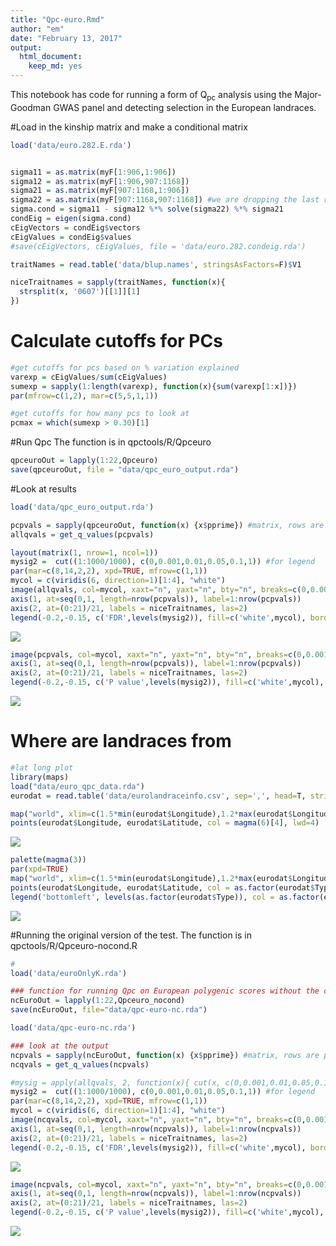 ```yaml
---
title: "Qpc-euro.Rmd"
author: "em"
date: "February 13, 2017"
output:
  html_document:
    keep_md: yes
---
```




This notebook has code for running a form of Q<sub>pc</sub> analysis using the Major-Goodman GWAS panel and detecting selection in the European landraces.

#Load in the kinship matrix and make a conditional matrix 

```r
load('data/euro.282.E.rda')


sigma11 = as.matrix(myF[1:906,1:906])
sigma12 = as.matrix(myF[1:906,907:1168])
sigma21 = as.matrix(myF[907:1168,1:906])
sigma22 = as.matrix(myF[907:1168,907:1168]) #we are dropping the last row
sigma.cond = sigma11 - sigma12 %*% solve(sigma22) %*% sigma21
condEig = eigen(sigma.cond)
cEigVectors = condEig$vectors
cEigValues = condEig$values
#save(cEigVectors, cEigValues, file = 'data/euro.282.condeig.rda')

traitNames = read.table('data/blup.names', stringsAsFactors=F)$V1

niceTraitnames = sapply(traitNames, function(x){
  strsplit(x, '0607')[[1]][1]
})
```

# Calculate cutoffs for PCs

```r
#get cutoffs for pcs based on % variation explained
varexp = cEigValues/sum(cEigValues)
sumexp = sapply(1:length(varexp), function(x){sum(varexp[1:x])})
par(mfrow=c(1,2), mar=c(5,5,1,1))

#get cutoffs for how many pcs to look at
pcmax = which(sumexp > 0.30)[1]
```

#Run Qpc
The function is in qpctools/R/Qpceuro

```r
qpceuroOut = lapply(1:22,Qpceuro)
save(qpceuroOut, file = "data/qpc_euro_output.rda")
```

#Look at results

```r
load('data/qpc_euro_output.rda')

pcpvals = sapply(qpceuroOut, function(x) {x$pprime}) #matrix, rows are pvals, columns are traits
allqvals = get_q_values(pcpvals)

layout(matrix(1, nrow=1, ncol=1))
mysig2 =  cut((1:1000/1000), c(0,0.001,0.01,0.05,0.1,1)) #for legend
par(mar=c(8,14,2,2), xpd=TRUE, mfrow=c(1,1))
mycol = c(viridis(6, direction=1)[1:4], "white")
image(allqvals, col=mycol, xaxt="n", yaxt="n", bty="n", breaks=c(0,0.001,0.01,0.05,0.1,1))
axis(1, at=seq(0,1, length=nrow(pcpvals)), label=1:nrow(pcpvals))
axis(2, at=(0:21)/21, labels = niceTraitnames, las=2)
legend(-0.2,-0.15, c('FDR',levels(mysig2)), fill=c('white',mycol), border=c('white',rep('black',5)), bty="n", horiz=T)
```

![](Qpc-euro_files/figure-html/heatmap-figure-1.png)<!-- -->

```r
image(pcpvals, col=mycol, xaxt="n", yaxt="n", bty="n", breaks=c(0,0.001,0.01,0.05,0.1,1))
axis(1, at=seq(0,1, length=nrow(pcpvals)), label=1:nrow(pcpvals))
axis(2, at=(0:21)/21, labels = niceTraitnames, las=2)
legend(-0.2,-0.15, c('P value',levels(mysig2)), fill=c('white',mycol), border=c('white',rep('black',5)), bty="n", horiz=T)
```

![](Qpc-euro_files/figure-html/heatmap-figure-2.png)<!-- -->




# Where are landraces from

```r
#lat long plot
library(maps)
load("data/euro_qpc_data.rda")
eurodat = read.table('data/eurolandraceinfo.csv', sep=',', head=T, stringsAsFactors=F)

map("world", xlim=c(1.5*min(eurodat$Longitude),1.2*max(eurodat$Longitude)), ylim=c(0.85*min(eurodat$Latitude),1.05*max(eurodat$Latitude)), fill=T, col="azure")
points(eurodat$Longitude, eurodat$Latitude, col = magma(6)[4], lwd=4)
```

![](Qpc-euro_files/figure-html/unnamed-chunk-1-1.png)<!-- -->

```r
palette(magma(3))
par(xpd=TRUE)
map("world", xlim=c(1.5*min(eurodat$Longitude),1.2*max(eurodat$Longitude)), ylim=c(0.9*min(eurodat$Latitude),1.05*max(eurodat$Latitude)), fill=T, col="azure")
points(eurodat$Longitude, eurodat$Latitude, col = as.factor(eurodat$Type), lwd=4)
legend('bottomleft', levels(as.factor(eurodat$Type)), col = as.factor(eurodat$Type), pch=1, pt.lwd=4, bty="n")
```

![](Qpc-euro_files/figure-html/unnamed-chunk-1-2.png)<!-- -->



#Running the original version of the test.
The function is in qpctools/R/Qpceuro-nocond.R

```r
#
load('data/euroOnlyK.rda')

### function for running Qpc on European polygenic scores without the conditional test
ncEuroOut = lapply(1:22,Qpceuro_nocond)
save(ncEuroOut, file="data/qpc-euro-nc.rda")
```


```r
load('data/qpc-euro-nc.rda')

### look at the output
ncpvals = sapply(ncEuroOut, function(x) {x$pprime}) #matrix, rows are pvals, columns are traits
ncqvals = get_q_values(ncpvals)

#mysig = apply(allqvals, 2, function(x){ cut(x, c(0,0.001,0.01,0.05,0.1,1), labels=F)})
mysig2 =  cut((1:1000/1000), c(0,0.001,0.01,0.05,0.1,1)) #for legend
par(mar=c(8,14,2,2), xpd=TRUE, mfrow=c(1,1))
mycol = c(viridis(6, direction=1)[1:4], "white")
image(ncqvals, col=mycol, xaxt="n", yaxt="n", bty="n", breaks=c(0,0.001,0.01,0.05,0.1,1))
axis(1, at=seq(0,1, length=nrow(ncpvals)), label=1:nrow(ncpvals))
axis(2, at=(0:21)/21, labels = niceTraitnames, las=2)
legend(-0.2,-0.15, c('FDR',levels(mysig2)), fill=c('white',mycol), border=c('white',rep('black',5)), bty="n", horiz=T)
```

![](Qpc-euro_files/figure-html/unnamed-chunk-2-1.png)<!-- -->

```r
image(ncpvals, col=mycol, xaxt="n", yaxt="n", bty="n", breaks=c(0,0.001,0.01,0.05,0.1,1))
axis(1, at=seq(0,1, length=nrow(ncpvals)), label=1:nrow(ncpvals))
axis(2, at=(0:21)/21, labels = niceTraitnames, las=2)
legend(-0.2,-0.15, c('P value',levels(mysig2)), fill=c('white',mycol), border=c('white',rep('black',5)), bty="n", horiz=T)
```

![](Qpc-euro_files/figure-html/unnamed-chunk-2-2.png)<!-- -->

